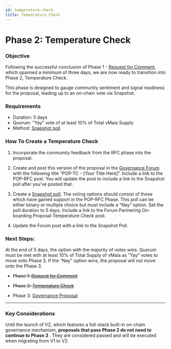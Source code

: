 ```yaml
---
id: temperature-check
title: Temperature Check
---
```


# Phase 2: Temperature Check

### **Objective**
Following the successful conclusion of Phase 1 - [Request for Comment][phase-1], which spanned a minimum of three days, we are now ready to transition into Phase 2, Temperature Check. 

This phase is designed to gauge community sentiment and signal readiness for the proposal, leading up to an on-chain vote via Snapshot.

### **Requirements**
- Duration: 5 days
- Quorum: "Yay" vote of at least 10% of Total vMaia Supply
- Method: [Snapshot poll](https://snapshot.org/#/maiadao.eth/)

### **How To Create a Temperature Check**

1. Incorporate the community feedback from the RFC phase into the proposal. 

2. Create and post this version of the proposal in the [Governance Forum](https://commonwealth.im/maia-dao/discussions) with the following title “POP-TC - [Your Title Here]”. Include a link to the POP-RFC post. You will update the post to include a link to the Snapshot poll after you’ve posted that. 

3. Create a [Snapshot poll](https://snapshot.org/#/maiadao.eth/). The voting options should consist of those which have gained support in the POP-RFC Phase. This poll can be either binary or multiple choice but must include a “Nay” option. Set the poll duration to 5 days. Include a link to the Forum Partnering On-boarding Proposal Temperature Check post. 

4. Update the Forum post with a link to the Snapshot Poll. 

### **Next Steps:** 
At the end of 5 days, the option with the majority of votes wins. Quorum must be met with at least 10% of Total Supply of vMaia as "Yay" votes to move onto Phase 3. If the “Nay” option wins, the proposal will not move onto the Phase 3.

- ~~Phase 1: [Request for Comment][phase-1]~~

- ~~Phase 2: [Temperature Check][phase-2]~~

- Phase 3: [Governance Proposal][phase-3]

[phase-1]: ./request-for-comment
[phase-2]: ./temperature-check
[phase-3]: ./governance-proposal
___

### **Key Considerations** 
Until the launch of V2, which features a full-stack built-in on-chain governance mechanism, **proposals that pass Phase 2 do not need to continue to Phase 3** . They are considered passed and will be executed when migrating from V1 to V2.


<!-- ### **Key Considerations**  <span style="color: red;">[Critical Advisory] </span> 
Until the launch of V2, which features a full-stack built-in on-chain governance mechanism, <span style="color: red;"> proposals that pass Phase 2 do not need to continue to Phase 3</span> . They are considered passed and will be executed when migrating from V1 to V2. -->